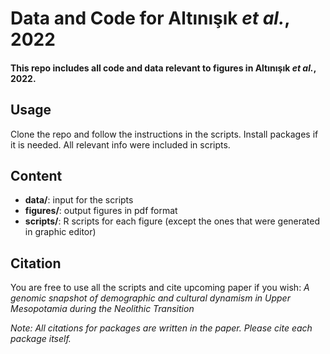 Data and Code for Altınışık *et al.*, 2022
================
#### This repo includes all code and data relevant to figures in Altınışık *et al.*, 2022.

## Usage

Clone the repo and follow the instructions in the scripts. Install packages if it is needed. All relevant info were included in scripts. 

## Content

- **data/**: input for the scripts
- **figures/**: output figures in pdf format
- **scripts/**: R scripts for each figure (except the ones that were generated in graphic editor)

## Citation

You are free to use all the scripts and cite upcoming paper if you wish: *A genomic snapshot of demographic and cultural dynamism in Upper Mesopotamia during the Neolithic Transition*

*Note: All citations for packages are written in the paper. Please cite each package itself.*
